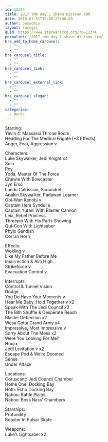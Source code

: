 ```yaml
---
id: 12374
title: 2017 TMW Day 1 Shawn Dickson TRM
date: 2018-01-31T15:20:27+00:00
author: pwsadmin
layout: swccgpc
guid: https://www.starwarsccg.org/?p=12374
permalink: /2017-tmw-day-1-shawn-dickson-trm/
bre_add_to_home_carousel:
  - ""
  - ""
bre_carousel_title:
  - ""
  - ""
bre_carousel_link:
  - ""
  - ""
bre_carousel_external_link:
  - ""
  - ""
bre_carousel_slogan:
  - ""
  - ""
categories:
  - Decks
---
```

Starting:  
Yavin 4: Massassi Throne Room  
Heading For The Medical Frigate (+3 Effects)  
Anger, Fear, Aggression v

Characters:  
Luke Skywalker, Jedi Knight x4  
Solo  
Rey  
Yoda, Master Of The Force  
Chewie With Bowcaster  
Jyn Erso  
Lando Calrissian, Scoundrel  
Anakin Skywalker, Padawan Learner  
Obi-Wan Kenobi v  
Captain Hera Syndulla  
Captain Yutani With Blaster Cannon  
Leia, Rebel Princess  
Threepio With His Parts Showing  
Qui-Gon With Lightsaber  
Phylo Gandish  
Corran Horn

Effects:  
Wokling v  
Like My Father Before Me  
Insurrection & Aim High  
Strikeforce v  
Evacuation Control v

Interrupts:  
Control & Tunnel Vision  
Dodge  
You Do Have Your Moments v  
Hear Me Baby, Hold Together v x2  
Speak With The Jedi Council x3  
The Bith Shuffle & Desperate Reach  
Blaster Deflection x2  
Wesa Gotta Grand Army x4  
Impressive, Most Impressive v  
Sorry About The Mess x2  
Were You Looking For Me?  
Houjix  
Jedi Levitation v x2  
Escape Pod & We’re Doomed  
Sense  
Under Attack

Locations:  
Coruscant: Jedi Council Chamber  
Home One: Docking Bay  
Hoth: Echo Docking Bay  
Naboo: Battle Plains  
Naboo: Boss Nass’ Chambers

Starships:  
Profundity  
Booster In Pulsar Skate

Weapons:  
Luke’s Lightsaber x2